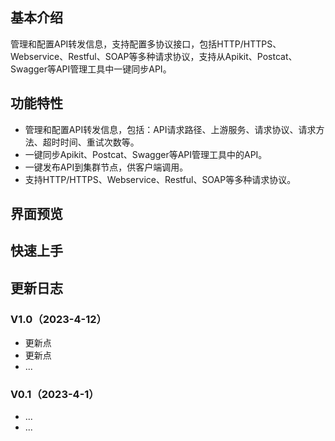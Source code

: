 ## 基本介绍
管理和配置API转发信息，支持配置多协议接口，包括HTTP/HTTPS、Webservice、Restful、SOAP等多种请求协议，支持从Apikit、Postcat、Swagger等API管理工具中一键同步API。
## 功能特性
- 管理和配置API转发信息，包括：API请求路径、上游服务、请求协议、请求方法、超时时间、重试次数等。
- 一键同步Apikit、Postcat、Swagger等API管理工具中的API。
- 一键发布API到集群节点，供客户端调用。
- 支持HTTP/HTTPS、Webservice、Restful、SOAP等多种请求协议。

## 界面预览

## 快速上手


## 更新日志
### V1.0（2023-4-12）
- 更新点
- 更新点
- ...

### V0.1（2023-4-1）
- ...
- ...